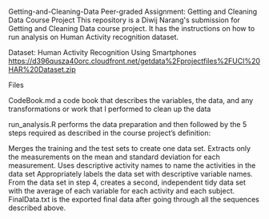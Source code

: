 Getting-and-Cleaning-Data Peer-graded Assignment: Getting and Cleaning Data Course Project This repository is a Diwij Narang's submission for Getting and Cleaning Data course project. It has the instructions on how to run analysis on Human Activity recognition dataset.

Dataset: Human Activity Recognition Using Smartphones https://d396qusza40orc.cloudfront.net/getdata%2Fprojectfiles%2FUCI%20HAR%20Dataset.zip

Files

CodeBook.md a code book that describes the variables, the data, and any transformations or work that I performed to clean up the data

run_analysis.R performs the data preparation and then followed by the 5 steps required as described in the course project’s definition:

Merges the training and the test sets to create one data set. Extracts only the measurements on the mean and standard deviation for each measurement. Uses descriptive activity names to name the activities in the data set Appropriately labels the data set with descriptive variable names. From the data set in step 4, creates a second, independent tidy data set with the average of each variable for each activity and each subject. FinalData.txt is the exported final data after going through all the sequences described above.
